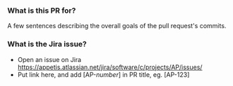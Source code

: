 ### What is this PR for?
A few sentences describing the overall goals of the pull request's commits.

### What is the Jira issue?
* Open an issue on Jira https://appetis.atlassian.net/jira/software/c/projects/AP/issues/
* Put link here, and add [AP-*number*] in PR title, eg. [AP-123]
